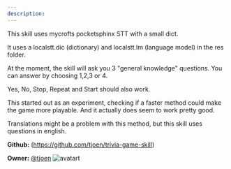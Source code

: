 ```yaml
---
description: 
---
```

This skill uses mycrofts pocketsphinx STT with a small dict.

It uses a localstt.dic (dictionary) and localstt.lm (language model) in the res folder.

At the moment, the skill will ask you 3 "general knowledge" questions.
You can answer by choosing 1,2,3 or 4.

Yes, No, Stop, Repeat and Start should also work.

This started out as an experiment, checking if a faster method could make the  game more playable.
And it actually does seem to work pretty good.

Translations might be a problem with this method, but this skill uses questions in english.

**Github:** (https://github.com/tjoen/trivia-game-skill)

**Owner:** [@tjoen](https://github.com/tjoen) ![avatart](https://avatars3.githubusercontent.com/u/974847?v=4)

